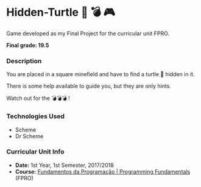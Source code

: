 # Hidden-Turtle :turtle: :bomb: :video_game:

Game developed as my Final Project for the curricular unit FPRO.

**Final grade: 19.5**

### Description
You are placed in a square minefield and have to find a turtle :turtle: hidden in it. 

There is some help available to guide you, but they are only hints.

Watch out for the :bomb::bomb::bomb: !

### Technologies Used
* Scheme
* Dr Scheme

### Curricular Unit Info
* **Date:** 1st Year, 1st Semester, 2017/2018
* **Course:** [Fundamentos da Programação | Programming Fundamentals
](https://sigarra.up.pt/feup/pt/ucurr_geral.ficha_uc_view?pv_ocorrencia_id=399878 "FPRO") (FPRO)
